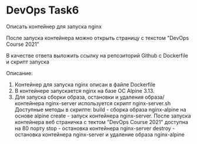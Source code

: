 # DevOps Task6
Описать контейнер для запуска nginx

После запуска контейнера можно открыть страницу с текстом "DevOps Course 2021"

В качестве ответа выложить ссылку на репозиторий Github с Dockerfile и скрипт запуска

Описание:
1. Контейнер для запуска nginx описан  в файле Dockerfile
2. В контейнере запускается nginx на базе ОС Alpine 3.13.
3. Для запуска сборки образа, остановки и удаления образа/контейнера nginx-server используется скрипт nginx-server.sh
Доступные методы в скрипте:
build - сборка образа nginx-alpine на основе alpine
create - запуск контейнера nginx-server. После запуска контейнера веб страничка с тектом "DevOps Course 2021"  доступна на 80 порту
stop - остановка контейнера nginx-server
destroy - остановка контейнера nginx-server и удаление образа nginx-alpine
